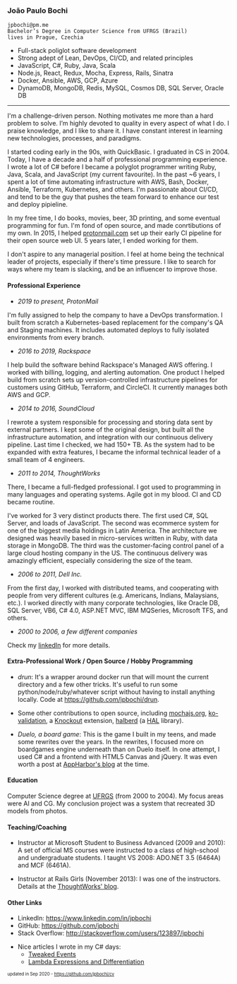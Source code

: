 ### João Paulo Bochi

```
jpbochi@pm.me
Bachelor’s Degree in Computer Science from UFRGS (Brazil)
lives in Prague, Czechia
```

- Full-stack poliglot software development
- Strong adept of Lean, DevOps, CI/CD, and related principles
- JavaScript, C#, Ruby, Java, Scala
- Node.js, React, Redux, Mocha, Express, Rails, Sinatra
- Docker, Ansible, AWS, GCP, Azure
- DynamoDB, MongoDB, Redis, MySQL, Cosmos DB, SQL Server, Oracle DB

---

I'm a challenge-driven person. Nothing motivates me more than a hard problem to solve. I’m highly devoted to quality in every aspect of what I do. I praise knowledge, and I like to share it. I have constant interest in learning new technologies, processes, and paradigms.

I started coding early in the 90s, with QuickBasic. I graduated in CS in 2004. Today, I have a decade and a half of professional programming experience. I wrote a lot of C# before I became a polyglot programmer writing Ruby, Java, Scala, and JavaScript (my current favourite). In the past ~6 years, I spent a lot of time automating infrastructure with AWS, Bash, Docker, Ansible, Terraform, Kubernetes, and others. I'm passionate about CI/CD, and tend to be the guy that pushes the team forward to enhance our test and deploy pipieline.

In my free time, I do books, movies, beer, 3D printing, and some eventual programming for fun. I'm fond of open source, and made conrtibutions of my own. In 2015, I helped [protonmail.com](https://protonmail.com/) set up their early CI pipeline for their open source web UI. 5 years later, I ended working for them.

I don't aspire to any managerial position. I feel at home being the technical leader of projects, especially if there's time pressure. I like to search for ways where my team is slacking, and be an influencer to improve those.

#### Professional Experience

- *2019 to present, ProtonMail*

I'm fully assigned to help the company to have a DevOps transformation. I built from scratch a Kubernetes-based replacement for the company's QA and Staging machines. It includes automated deploys to fully isolated environments from every branch.

- *2016 to 2019, Rackspace*

I help build the software behind Rackspace's Managed AWS offering. I worked with billing, logging, and alerting automation. One product I helped build from scratch sets up version-controlled infrastructure pipelines for customers using GitHub, Terraform, and CircleCI. It currently manages both AWS and GCP.

- *2014 to 2016, SoundCloud*

I rewrote a system responsible for processing and storing data sent by external partners. I kept some of the original design, but built all the infrastructure automation, and integration with our continuous delivery pipeline. Last time I checked, we had 150+ TB. As the system had to be expanded with extra features, I became the informal technical leader of a small team of 4 engineers.

- *2011 to 2014, ThoughtWorks*

There, I became a full-fledged professional. I got used to programming in many languages and operating systems. Agile got in my blood. CI and CD became routine.

I've worked for 3 very distinct products there. The first used C#, SQL Server, and loads of JavaScript. The second was ecommerce system for one of the biggest media holdings in Latin America. The architecture we designed was heavily based in micro-services written in Ruby, with data storage in MongoDB. The third was the customer-facing control panel of a large cloud hosting company in the US. The continuous delivery was amazingly efficient, especially considering the size of the team.

- *2006 to 2011, Dell Inc.*

From the first day, I worked with distributed teams, and cooperating with people from very different cultures (e.g. Americans, Indians, Malaysians, etc.). I worked directly with many corporate technologies, like Oracle DB, SQL Server, VB6, C# 4.0, ASP.NET MVC, IBM MQSeries, Microsoft TFS, and others.

- *2000 to 2006, a few different companies*

Check my [linkedIn](http://linkedin.com/in/jpbochi) for more details.

#### Extra-Professional Work / Open Source / Hobby Programming

- *drun*: It's a wrapper around docker run that will mount the current directory and a few other tricks. It's useful to run some python/node/ruby/whatever script without having to install anything locally. Code at https://github.com/jpbochi/drun.

- Some other contributions to open source, including [mochajs.org](htts://mochajs.org), [ko-validation](https://www.npmjs.org/package/ko-validation), a [Knockout](http://knockoutjs.com/) extension, [halberd](https://www.npmjs.org/package/halberd) (a [HAL](http://stateless.co/hal_specification.html) library).

- *Duelo, a board game*: This is the game I built in my teens, and made some rewrites over the years. In the rewrites, I focused more on boardgames engine underneath than on Duelo itself. In one attempt, I used C# and a frontend with HTML5 Canvas and jQuery. It was even worth a post at [AppHarbor's blog](http://blog.appharbor.com/2011/2/16/featured-app-rook) at the time.

#### Education

Computer Science degree at [UFRGS](https://en.wikipedia.org/wiki/Federal_University_of_Rio_Grande_do_Sul) (from 2000 to 2004). My focus areas were AI and CG. My conclusion project was a system that recreated 3D models from photos.

#### Teaching/Coaching

- Instructor at Microsoft Student to Business Advanced (2009 and 2010): A set of official MS courses were instructed to a class of high-school and undergraduate students. I taught VS 2008: ADO.NET 3.5 (6464A) and MCF (6461A).

- Instructor at Rails Girls (November 2013): I was one of the instructors. Details at the [ThoughtWorks' blog](https://www.thoughtworks.com/insights/blog/rails-girls-y-thoughtworks).

#### Other Links

- LinkedIn: https://www.linkedin.com/in/jpbochi
- GitHub: https://github.com/jpbochi
- Stack Overflow: http://stackoverflow.com/users/123897/jpbochi
<!-- - Bitbucket (mostly some old C# code): https://bitbucket.org/jpbochi/jplabscode (broken link) -->
- Nice articles I wrote in my C# days:
  - [Tweaked Events](https://www.codeproject.com/Articles/108049/Tweaked-Events)
  - [Lambda Expressions and Differentiation](http://jp-labs.blogspot.com/2008/08/lambda-expressions-and-differentiation.html)

<sub><small>updated in Sep 2020 - https://github.com/jpbochi/cv</small></sub>
